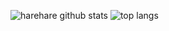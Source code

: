 ![harehare github stats](https://github-readme-stats.vercel.app/api?username=jazzwang&count_private=true&show_icons=true)
![top langs](https://github-readme-stats.vercel.app/api/top-langs/?username=jazzwang&layout=compact)
